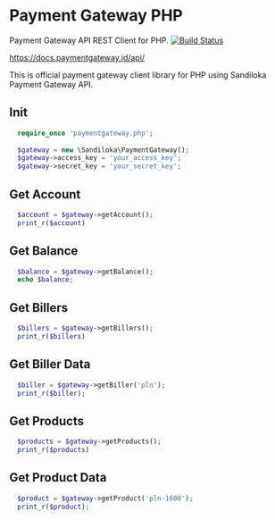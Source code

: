 Payment Gateway PHP
=================

Payment Gateway API REST Client for PHP.
[![Build Status](https://travis-ci.org/paymentgateway/paymentgateway-php.svg?branch=master)](https://travis-ci.org/paymentgateway/paymentgateway-php)

https://docs.paymentgateway.id/api/

This is official payment gateway client library for PHP using Sandiloka Payment Gateway API.

## Init
```php
  require_once 'paymentgateway.php';
  
  $gateway = new \Sandiloka\PaymentGateway();
  $gateway->access_key = 'your_access_key';
  $gateway->secret_key = 'your_secret_key';
```

## Get Account 

```php
  $account = $gateway->getAccount();
  print_r($account)
``` 

## Get Balance 

```php
  $balance = $gateway->getBalance();
  echo $balance;
``` 

## Get Billers

```php
  $billers = $gateway->getBillers();
  print_r($billers)
``` 
## Get Biller Data
```php
  $biller = $gateway->getBiller('pln');
  print_r($biller);
```
## Get Products

```php
  $products = $gateway->getProducts();
  print_r($products)
``` 
## Get Product Data
```php
  $product = $gateway->getProduct('pln-1600');
  print_r($product);
```
